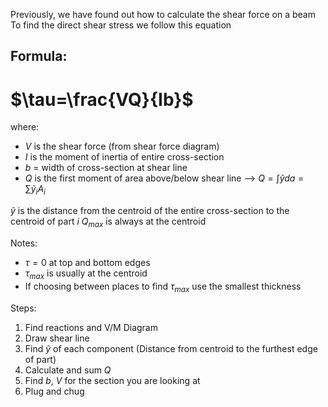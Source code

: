 Previously, we have found out how to calculate the shear force on a beam
To find the direct shear stress we follow this equation

## Formula:
# $\tau=\frac{VQ}{Ib}$
where:
- $V$ is the shear force (from shear force diagram)
- $I$ is the moment of inertia of entire cross-section
- $b$ = width of cross-section at shear line
- $Q$ is the first moment of area above/below shear line
	–> $Q=\int \tilde{y} da = \sum{\tilde{y}_iA_i}$

$\tilde{y}$ is the distance from the centroid of the entire cross-section to the centroid of part $i$
$Q_{max}$ is always at the centroid

Notes:
- $\tau = 0$ at top and bottom edges
- $\tau_{max}$ is usually at the centroid
- If choosing between places to find $\tau_{max}$ use the smallest thickness

Steps:
1. Find reactions and V/M Diagram
2. Draw shear line
3. Find $\tilde{y}$ of each component (Distance from centroid to the furthest edge of part) 
4. Calculate and sum $Q$
5. Find $b$, $V$ for the section you are looking at
6. Plug and chug
